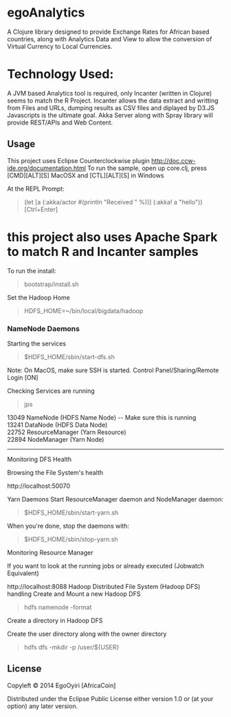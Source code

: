 egoAnalytics
============

A Clojure library designed to provide Exchange Rates for African based countries, along with Analytics Data and View to allow the conversion of Virtual Currency to Local Currencies.

# Technology Used:
A JVM based Analytics tool is required, only Incanter (written in Clojure) seems to match the R Project.
Incanter allows the data extract and writting from Files and URLs, dumping results as CSV files and diplayed by D3.JS Javascripts is the ultimate goal.
Akka Server along with Spray library will provide REST/APIs and Web Content. 


## Usage

This project uses Eclipse Counterclockwise plugin http://doc.ccw-ide.org/documentation.html
To run the sample, open up core.clj, press [CMD][ALT][S] MacOSX and [CTL][ALT][S] in Windows

At the REPL Prompt:

> (let [a (:akka/actor #(println "Received " %))]
        (:akka! a "hello")) [Ctrl+Enter]

# this project also uses Apache Spark to match  R and Incanter samples

To run the install:

> bootstrap/install.sh

Set the Hadoop Home
> HDFS_HOME=~/bin/local/bigdata/hadoop

### NameNode Daemons
Starting the services

> $HDFS_HOME/sbin/start-dfs.sh

Note: On MacOS, make sure SSH is started. Control Panel/Sharing/Remote Login [ON]

 Checking Services are running

> jps

13049 NameNode (HDFS Name Node) -- Make sure this is running<br>
13241 DataNode (HDFS Data Node)<br>
22752 ResourceManager (Yarn Resource)<br>
22894 NodeManager (Yarn Node)<br>

---

Monitoring DFS Health

Browsing the File System's health

http://localhost:50070


Yarn Daemons
Start ResourceManager daemon and NodeManager daemon:

> $HDFS_HOME/sbin/start-yarn.sh

When you're done, stop the daemons with:

> $HDFS_HOME/sbin/stop-yarn.sh

Monitoring Resource Manager

If you want to look at the running jobs or already executed (Jobwatch Equivalent)

http://localhost:8088
Hadoop Distributed File System (Hadoop DFS) handling
Create and Mount a new Hadoop DFS

> hdfs namenode -format


Create a directory in Hadoop DFS

Create the user directory along with the owner directory

> hdfs dfs -mkdir -p /user/${USER}

## License

Copyleft © 2014 EgoOyiri [AfricaCoin]

Distributed under the Eclipse Public License either version 1.0 or (at
your option) any later version.
